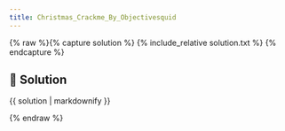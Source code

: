 ```yaml
---
title: Christmas_Crackme_By_Objectivesquid
---
```


{% raw %}{% capture solution %}
{% include_relative solution.txt %}
{% endcapture %}

## 📝 Solution

{{ solution | markdownify }}

{% endraw %}
